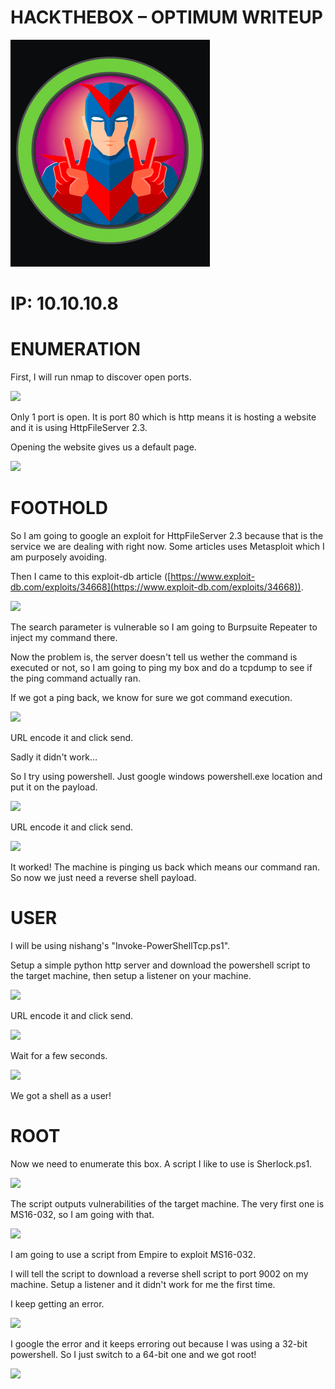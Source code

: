 # **HACKTHEBOX – OPTIMUM WRITEUP**

![](image/image001.png)

# **IP: 10.10.10.8**

# **ENUMERATION**

First, I will run nmap to discover open ports.


![](https://github.com/corporalcat/Writeups/blob/gh-pages/Optimum/image/image003.png)

Only 1 port is open. It is port 80 which is http means it is hosting a website and it is using HttpFileServer 2.3.

Opening the website gives us a default page.

![](https://github.com/corporalcat/Writeups/blob/gh-pages/Optimum/image/image005.png)

# **FOOTHOLD**

So I am going to google an exploit for HttpFileServer 2.3 because that is the service we are dealing with right now. Some articles uses Metasploit which I am purposely avoiding.

Then I came to this exploit-db article ([https://www.exploit-db.com/exploits/34668](https://www.exploit-db.com/exploits/34668)).

![](https://github.com/corporalcat/Writeups/blob/gh-pages/Optimum/image/image007.png)

The search parameter is vulnerable so I am going to Burpsuite Repeater to inject my command there.

Now the problem is, the server doesn&#39;t tell us wether the command is executed or not, so I am going to ping my box and do a tcpdump to see if the ping command actually ran.

If we got a ping back, we know for sure we got command execution.

![](https://github.com/corporalcat/Writeups/blob/gh-pages/Optimum/image/image009.png)

URL encode it and click send.

Sadly it didn&#39;t work…

So I try using powershell. Just google windows powershell.exe location and put it on the payload.

![](https://github.com/corporalcat/Writeups/blob/gh-pages/Optimum/image/image011.png)

URL encode it and click send.

![](https://github.com/corporalcat/Writeups/blob/gh-pages/Optimum/image/image013.png)

It worked! The machine is pinging us back which means our command ran. So now we just need a reverse shell payload.

# **USER**

I will be using nishang&#39;s &quot;Invoke-PowerShellTcp.ps1&quot;.

Setup a simple python http server and download the powershell script to the target machine, then setup a listener on your machine.

![](https://github.com/corporalcat/Writeups/blob/gh-pages/Optimum/image/image015.png)

URL encode it and click send.

![](https://github.com/corporalcat/Writeups/blob/gh-pages/Optimum/image/image017.png)

Wait for a few seconds.

![](https://github.com/corporalcat/Writeups/blob/gh-pages/Optimum/image/image019.png)

We got a shell as a user!

# **ROOT**

Now we need to enumerate this box. A script I like to use is Sherlock.ps1.

![](https://github.com/corporalcat/Writeups/blob/gh-pages/Optimum/image/image021.png)

The script outputs vulnerabilities of the target machine. The very first one is MS16-032, so I am going with that.

![](https://github.com/corporalcat/Writeups/blob/gh-pages/Optimum/image/image023.png)

I am going to use a script from Empire to exploit MS16-032.

I will tell the script to download a reverse shell script to port 9002 on my machine. Setup a listener and it didn&#39;t work for me the first time.

I keep getting an error.

![](https://github.com/corporalcat/Writeups/blob/gh-pages/Optimum/image/image025.png)

I google the error and it keeps erroring out because I was using a 32-bit powershell. So I just switch to a 64-bit one and we got root!

![](https://github.com/corporalcat/Writeups/blob/gh-pages/Optimum/image/image027.png)
